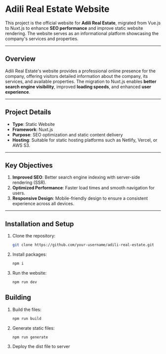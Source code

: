 # Adili Real Estate Website

This project is the official website for **Adili Real Estate**, migrated from Vue.js to Nuxt.js to enhance **SEO performance** and improve static website rendering. The website serves as an informational platform showcasing the company's services and properties.

---

## Overview

Adili Real Estate's website provides a professional online presence for the company, offering visitors detailed information about the company, its services, and available properties. The migration to Nuxt.js enables **better search engine visibility**, improved **loading speeds**, and enhanced **user experience**.

---

## Project Details

- **Type**: Static Website
- **Framework**: Nuxt.js
- **Purpose**: SEO optimization and static content delivery
- **Hosting**: Suitable for static hosting platforms such as Netlify, Vercel, or AWS S3.

---

## Key Objectives

1. **Improved SEO**: Better search engine indexing with server-side rendering (SSR).
2. **Optimized Performance**: Faster load times and smooth navigation for users.
3. **Responsive Design**: Mobile-friendly design to ensure a consistent experience across all devices.

---

## Installation and Setup

1. Clone the repository:
   ```bash
   git clone https://github.com/your-username/adili-real-estate.git

2. Install packages:
   ```bash
   npm i

3. Run the website:
   ```bash
   npm run dev

## Building

1. Build the files:
   ```bash
   npm run build

2. Generate static files:
   ```bash
   npm run generate
   
3. Deploy the dist file to server
